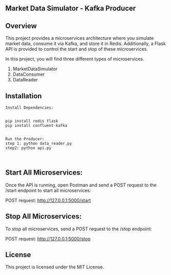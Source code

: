 ## Market Data Simulator - Kafka Producer
## Overview
This project provides a microservices architecture where you simulate market data, consume it via Kafka, and store it in Redis. Additionally, a Flask API is provided to control the start and stop of these microservices.

In this project, you will find three different types of microservices.

1. MarketDataSimulator
2. DataConsumer
3. DataReader

## Installation
``````````````````````````````````````````````````````````````````````````````````
Install Dependencies:


pip install redis flask
pip install confluent-kafka


Run the Producer:
step 1: python data_reader.py
step2: python api.py



```````````````````````````````````````````````````````````````````````````````````
## Start All Microservices:
Once the API is running, open Postman and send a POST request to the /start endpoint to start all microservices:

POST request: http://127.0.0.1:5000/start

## Stop All Microservices:
To stop all microservices, send a POST request to the /stop endpoint:

POST request: http://127.0.0.1:5000/stop

## License
This project is licensed under the MIT License.

